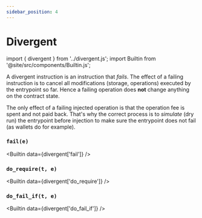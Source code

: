 ```yaml
---
sidebar_position: 4
---
```


# Divergent

import { divergent } from '../divergent.js';
import Builtin from '@site/src/components/Builtin.js';

A divergent instruction is an instruction that *fails*. The effect of a failing instruction is to cancel all modifications (storage, operations) executed by the entrypoint so far. Hence a failing operation does **not** change anything on the contract state.

The only effect of a failing injected operation is that the operation fee is spent and not paid back. That's why the correct process is to *simulate* (dry run) the entrypoint before injection to make sure the entrypoint does not fail (as wallets do for example).

### `fail(e)`

<Builtin data={divergent['fail']} />

### `do_require(t, e)`

<Builtin data={divergent['do_require']} />

### `do_fail_if(t, e)`

<Builtin data={divergent['do_fail_if']} />

